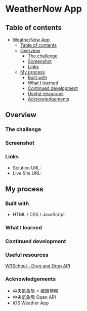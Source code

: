 # WeatherNow App

## Table of contents

- [WeatherNow App](#weathernow-app)
  - [Table of contents](#table-of-contents)
  - [Overview](#overview)
    - [The challenge](#the-challenge)
    - [Screenshot](#screenshot)
    - [Links](#links)
  - [My process](#my-process)
    - [Built with](#built-with)
    - [What I learned](#what-i-learned)
    - [Continued development](#continued-development)
    - [Useful resources](#useful-resources)
    - [Acknowledgements](#acknowledgements)

## Overview

### The challenge

### Screenshot

### Links

- Solution URL: 
- Live Site URL: 

## My process

### Built with

- HTML / CSS / JavaScript

### What I learned

### Continued development

### Useful resources

[W3School - Drag and Drop API](https://www.w3schools.com/html/html5_draganddrop.asp)

### Acknowledgements

- 中央氣象局 > 鄉鎮預報
- 中央氣象局 Open API
- iOS Weather App